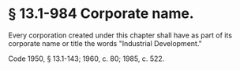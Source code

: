 # § 13.1-984 Corporate name.

<p>Every corporation created under this chapter shall have as part of its corporate name or title the words "Industrial Development."</p><p>Code 1950, § 13.1-143; 1960, c. 80; 1985, c. 522.</p>
